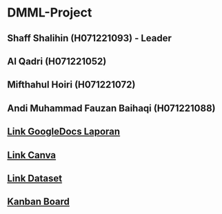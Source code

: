 # DMML-Project

## Shaff Shalihin (H071221093) - Leader
## Al Qadri (H071221052)
## Mifthahul Hoiri (H071221072)
## Andi Muhammad Fauzan Baihaqi (H071221088)


## [Link GoogleDocs Laporan](https://docs.google.com/document/d/1TVnqlBXHyk6kpmUoGUJ_rBVPX9myTUFeui9mvvBQaKw/edit)
## [Link Canva](https://www.canva.com/design/DAGIB3lu7VQ/XK07LeRy64kijz55Tk-aIA/edit?utm_content=DAGIB3lu7VQ&utm_campaign=designshare&utm_medium=link2&utm_source=sharebutton)
## [Link Dataset](https://www.kaggle.com/datasets/lakshmi25npathi/imdb-dataset-of-50k-movie-reviews)
## [Kanban Board](https://github.com/users/ocaanng/projects/1)
